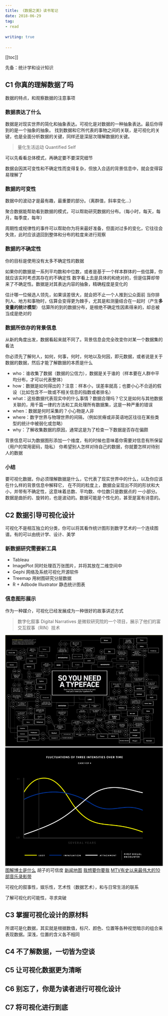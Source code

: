 ```yaml
---
title: 《数据之美》读书笔记
date: 2018-06-29
tag:
- read

writing: true

---
```


[[toc]]

先备：统计学和设计知识

## C1 你真的理解数据了吗

数据的特点，和观察数据的注意事项

### 数据表达了什么

数据是对现实世界的简化和抽象表达。可视化是对数据的一种抽象表达。最后你得到的是一个抽象的抽象。
找到数据和它所代表的事物之间的关联，是可视化的关键，也是全面分析数据的关键，同样还是深层次理解数据的关键。

> 量化生活运动 Quantified Self

可以先看看总体模式，再确定要不要深究细节

数据会因其可变性和不确定性而变得复杂，但放入合适的背景信息中，就会变得容易理解了


### 数据的可变性

数据中的波动才是最有趣，最重要的部分。（离群值，斜率变化...）

聚合数据能帮助看到数据的模式，可以帮助研究数据的分布。（每小时，每天，每月，每季度，每年）

周期性或规律性的事件可以帮助你为将来最好准备，但面对过多的变化，它往往会失效，此时应该退回到整体和分布的粒度来进行观察

### 数据的不确定性

你的目标是使用没有太多不确定性的数据

如果你的数据是一系列平均数和中位数，或者是基于一个样本群体的一些估算，你就应该实时考虑其存在的不确定性
数字看上去是具体的和绝对的，但是估算却带来了不确定性。数据是对其表达内容的抽象，精确程度是变化的

估计哪一位候选人领先，如果误差很大，就会把不止一个人推到公众面前
当你排列人、地方和事物时，估算会变得更为棘手，尤其是和测量结合在一起时（产生**多变量的统计模型**）
估算所的到的数据分布，是根绝不确定性因素得来的，却总被当成是绝对的

### 数据所依存的背景信息

从新的角度出发，数据看起来就不同了。背景信息会完全改变你对某一个数据集的看法

你必须先了解何人，如何，何事，何时，何地以及何因，即元数据，或者说是关于数据的数据，然后才能了解数据的本质是什么

- who：谁收集了数据（数据的公信力），数据是关于谁的（样本要在人群中平均分布，才可以代表整体）
- how：数据是如何得出的？注意：样本小，误差率就高；也要小心不合适的假设（比如包含不一致或不相关信息的指数或者排名）
- what：这些数据代表现实中的什么事情？数据合理吗？它又是如何与其他数据关联的，用千篇一律的方法和工具处理所有数据集，这是一种严重的错误
- when：数据是何时采集的？小心物是人非
- where：数字世界与物理世界的间隔，（例如贫瘠或非英语地区往往在某些类型的统计中被弱化或忽略）
- why：了解收集数据的原因，通常这是为了检查一下数据是否存在偏颇

背景信息可以为数据图形添加一个维度，有的时候也意味着你需要对信息有所保留（用户的常用密码，隐私）
你希望别人怎样对待自己的数据，你就要怎样对待别人的数据


### 小结

要可视化数据，你必须理解数据是什么，它代表了现实世界中的什么，以及你应该在什么样的背景信息中解释它，
在不同的粒度上，数据会呈现出不同的形状和大小，并带有不确定性，这意味着总数、平均数、中位数只是数据点的
一小部分。数据是曲折的、旋转的，也是波动的。数据可能是个性化的，甚至是富有诗意的。


## C2 数据引导可视化设计

可视化不是相互独立的分类，你可以将其看作统计图形到数字艺术的一个连续图谱。有的可以由统计学、设计、美学

### 新数据研究需要新工具

- Tableau 
- ImagePlot 同时处理百万张图片，并将其放在二维空间中
- Gephi 网络及系统可视化开源软件
- Treemap 用树图研究分层数据
- R + Adbode Illustrator 静态统计图表

### 信息图形展示

作为一种媒介，可视化已经发展成为一种很好的故事讲述方式

> 数字化叙事 Digital Narratives 是微软研究院的一个项目，展示了他们的富交互叙事（RIN）技术


![你需要一种字体](./i/so-you-need-a-typeface.jpg)
![爱情长啥样](./i/tumblr_m4axseAY2Z1rv3rzso1_1280.png)
[图解博士是什么](http://matt.might.net/articles/phd-school-in-pictures/)
胡子的可信度
[新闻地图](http://newsmap.jp/)
[我想要你要我](http://iwantyoutowantme.org/statement.html)
[MTV有史以来最伟大的10部音乐录影带](http://salavon.com/work/MtvsTop10/)


可视化的叙事性，娱乐性，艺术性（数据艺术），和与日常生活的联系

了解可视化的可能性，寻求突破


## C3 掌握可视化设计的原材料

所谓可是化数据，其实就是根据数值，标尺、颜色、位置等各种视觉暗示的组合来表现数据。深浅，位置的含义各不相同


## C4 不了解数据，一切皆为空谈

## C5 让可视化数据更为清晰

## C6 别忘了，你是为读者进行可视化设计

## C7 将可视化进行到底